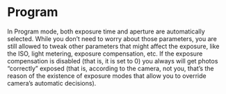 # Program

In Program mode, both exposure time and aperture are automatically selected. While you don’t need to worry about those parameters, you are still allowed to tweak other parameters that might affect the exposure, like the ISO, light metering, exposure compensation, etc. If the exposure compensation is disabled (that is, it is set to 0) you always will get photos “correctly” exposed (that is, according to the camera, not you, that’s the reason of the existence of exposure modes that allow you to override camera’s automatic decisions).